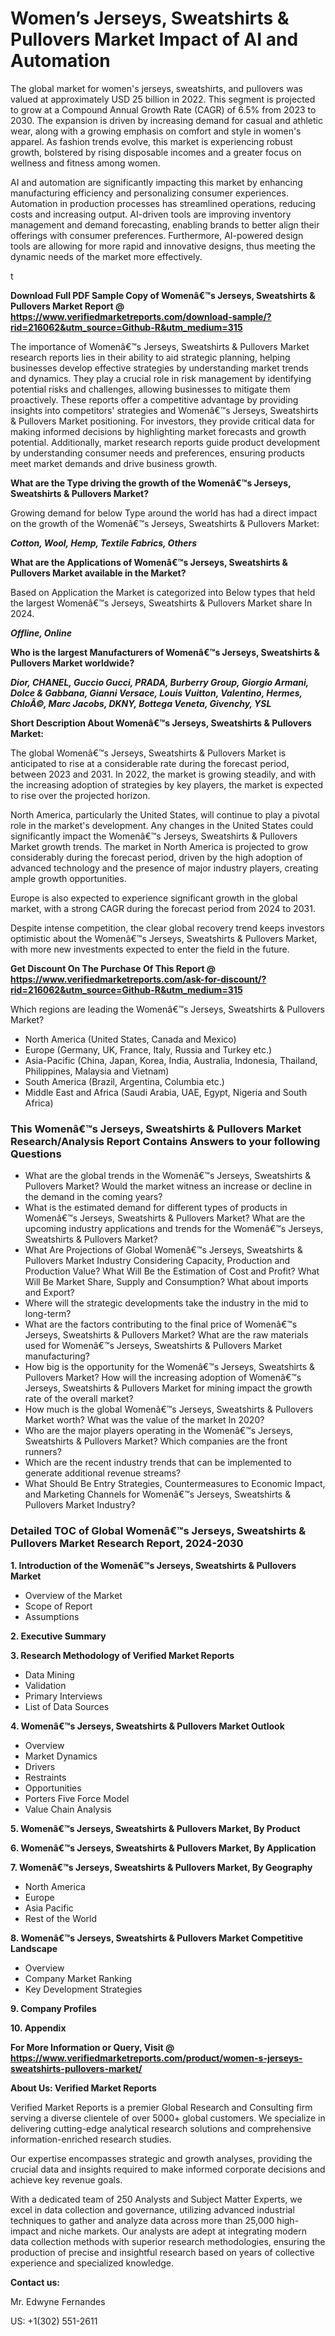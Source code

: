 <meta name="title" content="Global Women’s Jerseys, Sweatshirts & Pullovers Market Impact of AI and Automation"><meta name="description" content="The global market for women's jerseys, sweatshirts, and pullovers was valued at approximately USD 25 billion in 2022. This segment is projected to grow at a Compound A"><meta name="title" content="Women’s Jerseys, Sweatshirts & Pullovers Market Size, Share, Scope, Trends, Growth, Opportunities, Analysis, Forecast"><h1>Women’s Jerseys, Sweatshirts & Pullovers Market Impact of AI and Automation</h1><p>The global market for women's jerseys, sweatshirts, and pullovers was valued at approximately USD 25 billion in 2022. This segment is projected to grow at a Compound Annual Growth Rate (CAGR) of 6.5% from 2023 to 2030. The expansion is driven by increasing demand for casual and athletic wear, along with a growing emphasis on comfort and style in women's apparel. As fashion trends evolve, this market is experiencing robust growth, bolstered by rising disposable incomes and a greater focus on wellness and fitness among women.</p><p>AI and automation are significantly impacting this market by enhancing manufacturing efficiency and personalizing consumer experiences. Automation in production processes has streamlined operations, reducing costs and increasing output. AI-driven tools are improving inventory management and demand forecasting, enabling brands to better align their offerings with consumer preferences. Furthermore, AI-powered design tools are allowing for more rapid and innovative designs, thus meeting the dynamic needs of the market more effectively.</p>t</p><p id="" class=""><strong>Download Full PDF Sample Copy of Womenâ€™s Jerseys, Sweatshirts & Pullovers Market Report @ <a href="https://www.verifiedmarketreports.com/download-sample/?rid=216062&utm_source=Github-R&utm_medium=315" target="_blank">https://www.verifiedmarketreports.com/download-sample/?rid=216062&utm_source=Github-R&utm_medium=315</a></strong></p><p>The importance of&nbsp;Womenâ€™s Jerseys, Sweatshirts & Pullovers Market research reports lies in their ability to aid strategic planning, helping businesses develop effective strategies by understanding market trends and dynamics. They play a crucial role in risk management by identifying potential risks and challenges, allowing businesses to mitigate them proactively. These reports offer a competitive advantage by providing insights into competitors' strategies and Womenâ€™s Jerseys, Sweatshirts & Pullovers Market positioning. For investors, they provide critical data for making informed decisions by highlighting market forecasts and growth potential. Additionally, market research reports guide product development by understanding consumer needs and preferences, ensuring products meet market demands and drive business growth.</p><p><strong>What are the&nbsp;Type driving the growth of the Womenâ€™s Jerseys, Sweatshirts & Pullovers Market?</strong></p><p id="" class="">Growing demand for below Type around the world has had a direct impact on the growth of the Womenâ€™s Jerseys, Sweatshirts & Pullovers Market:</p><em><strong>Cotton, Wool, Hemp, Textile Fabrics, Others</strong></em></p><strong>What are the&nbsp;Applications&nbsp;of Womenâ€™s Jerseys, Sweatshirts & Pullovers Market available in the Market?</strong></p><p id="" class="">Based on Application the Market is categorized into Below types that held the largest Womenâ€™s Jerseys, Sweatshirts & Pullovers Market share In 2024.</p><em><strong>Offline, Online</strong></em></p><strong>Who is the largest Manufacturers of Womenâ€™s Jerseys, Sweatshirts & Pullovers Market worldwide?</strong></p><p><em><strong>Dior, CHANEL, Guccio Gucci, PRADA, Burberry Group, Giorgio Armani, Dolce & Gabbana, Gianni Versace, Louis Vuitton, Valentino, Hermes, ChloÃ©, Marc Jacobs, DKNY, Bottega Veneta, Givenchy, YSL</strong></em></p><p id="" class=""><strong>Short Description About Womenâ€™s Jerseys, Sweatshirts & Pullovers Market:</strong></p><p>The global Womenâ€™s Jerseys, Sweatshirts & Pullovers Market is anticipated to rise at a considerable rate during the forecast period, between 2023 and 2031. In 2022, the market is growing steadily, and with the increasing adoption of strategies by key players, the market is expected to rise over the projected horizon.</p><p>North America, particularly the United States, will continue to play a pivotal role in the market's development. Any changes in the United States could significantly impact the Womenâ€™s Jerseys, Sweatshirts & Pullovers Market growth trends. The market in North America is projected to grow considerably during the forecast period, driven by the high adoption of advanced technology and the presence of major industry players, creating ample growth opportunities.</p><p>Europe is also expected to experience significant growth in the global market, with a strong CAGR during the forecast period from 2024 to 2031.</p><p>Despite intense competition, the clear global recovery trend keeps investors optimistic about the Womenâ€™s Jerseys, Sweatshirts & Pullovers Market, with more new investments expected to enter the field in the future.</p><p id="" class=""><strong>Get Discount On The Purchase Of This Report @ <a href="https://www.verifiedmarketreports.com/ask-for-discount/?rid=216062&utm_source=Github-R&utm_medium=315" target="_blank">https://www.verifiedmarketreports.com/ask-for-discount/?rid=216062&utm_source=Github-R&utm_medium=315</a></strong></p>Which regions are leading the Womenâ€™s Jerseys, Sweatshirts & Pullovers Market?</p><ul><li>North America (United States, Canada and Mexico)</li><li>Europe (Germany, UK, France, Italy, Russia and Turkey etc.)</li><li>Asia-Pacific (China, Japan, Korea, India, Australia, Indonesia, Thailand, Philippines, Malaysia and Vietnam)</li><li>South America (Brazil, Argentina, Columbia etc.)</li><li>Middle East and Africa (Saudi Arabia, UAE, Egypt, Nigeria and South Africa)</li></ul><h3 id="" class="">This Womenâ€™s Jerseys, Sweatshirts & Pullovers Market Research/Analysis Report Contains Answers to your following Questions</h3><ul><li>What are the global trends in the Womenâ€™s Jerseys, Sweatshirts & Pullovers Market? Would the market witness an increase or decline in the demand in the coming years?</li><li>What is the estimated demand for different types of products in Womenâ€™s Jerseys, Sweatshirts & Pullovers Market? What are the upcoming industry applications and trends for the Womenâ€™s Jerseys, Sweatshirts & Pullovers Market?</li><li>What Are Projections of Global Womenâ€™s Jerseys, Sweatshirts & Pullovers Market Industry Considering Capacity, Production and Production Value? What Will Be the Estimation of Cost and Profit? What Will Be Market Share, Supply and Consumption? What about imports and Export?</li><li>Where will the strategic developments take the industry in the mid to long-term?</li><li>What are the factors contributing to the final price of Womenâ€™s Jerseys, Sweatshirts & Pullovers Market? What are the raw materials used for Womenâ€™s Jerseys, Sweatshirts & Pullovers Market manufacturing?</li><li>How big is the opportunity for the Womenâ€™s Jerseys, Sweatshirts & Pullovers Market? How will the increasing adoption of Womenâ€™s Jerseys, Sweatshirts & Pullovers Market for mining impact the growth rate of the overall market?</li><li>How much is the global Womenâ€™s Jerseys, Sweatshirts & Pullovers Market worth? What was the value of the market In 2020?</li><li>Who are the major players operating in the Womenâ€™s Jerseys, Sweatshirts & Pullovers Market? Which companies are the front runners?</li><li>Which are the recent industry trends that can be implemented to generate additional revenue streams?</li><li>What Should Be Entry Strategies, Countermeasures to Economic Impact, and Marketing Channels for Womenâ€™s Jerseys, Sweatshirts & Pullovers Market Industry?</li></ul><h3 id="" class="">Detailed TOC of Global Womenâ€™s Jerseys, Sweatshirts & Pullovers Market Research Report, 2024-2030</h3><p id="" class=""><strong>1. Introduction of the Womenâ€™s Jerseys, Sweatshirts & Pullovers Market</strong></p><ul><li>Overview of the Market</li><li>Scope of Report</li><li>Assumptions</li></ul><p id="" class=""><strong>2. Executive Summary</strong></p><p id="" class=""><strong>3. Research Methodology of Verified Market Reports</strong></p><ul><li>Data Mining</li><li>Validation</li><li>Primary Interviews</li><li>List of Data Sources</li></ul><p id="" class=""><strong>4. Womenâ€™s Jerseys, Sweatshirts & Pullovers Market Outlook</strong></p><ul><li>Overview</li><li>Market Dynamics</li><li>Drivers</li><li>Restraints</li><li>Opportunities</li><li>Porters Five Force Model</li><li>Value Chain Analysis</li></ul><p id="" class=""><strong>5. Womenâ€™s Jerseys, Sweatshirts & Pullovers Market, By Product</strong></p><p id="" class=""><strong>6. Womenâ€™s Jerseys, Sweatshirts & Pullovers Market, By Application</strong></p><p id="" class=""><strong>7. Womenâ€™s Jerseys, Sweatshirts & Pullovers Market, By Geography</strong></p><ul><li>North America</li><li>Europe</li><li>Asia Pacific</li><li>Rest of the World</li></ul><p id="" class=""><strong>8. Womenâ€™s Jerseys, Sweatshirts & Pullovers Market Competitive Landscape</strong></p><ul><li>Overview</li><li>Company Market Ranking</li><li>Key Development Strategies</li></ul><p id="" class=""><strong>9. Company Profiles</strong></p><p id="" class=""><strong>10. Appendix</strong></p><p id="" class=""><strong>For More Information or Query, Visit @ <a href="https://www.verifiedmarketreports.com/product/women-s-jerseys-sweatshirts-pullovers-market/" target="_blank">https://www.verifiedmarketreports.com/product/women-s-jerseys-sweatshirts-pullovers-market/</a></strong></p><p id="" class=""><strong>About Us: Verified Market Reports</strong></p><p id="" class="">Verified Market Reports is a premier Global Research and Consulting firm serving a diverse clientele of over 5000+ global customers. We specialize in delivering cutting-edge analytical research solutions and comprehensive information-enriched research studies.</p><p id="" class="">Our expertise encompasses strategic and growth analyses, providing the crucial data and insights required to make informed corporate decisions and achieve key revenue goals.</p><p id="" class="">With a dedicated team of 250 Analysts and Subject Matter Experts, we excel in data collection and governance, utilizing advanced industrial techniques to gather and analyze data across more than 25,000 high-impact and niche markets. Our analysts are adept at integrating modern data collection methods with superior research methodologies, ensuring the production of precise and insightful research based on years of collective experience and specialized knowledge.</p><p id="" class=""><strong>Contact us:</strong></p><p id="" class="">Mr. Edwyne Fernandes</p><p id="" class="">US: +1(302) 551-2611</p>